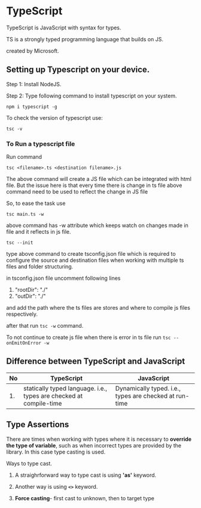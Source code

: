 # TypeScript

TypeScript is JavaScript with syntax for types.

TS is a strongly typed programming language that builds on JS.
 
created by Microsoft.

## Setting up Typescript on your device.

Step 1: Install NodeJS.

Step 2: Type following command to install typescript on your system.

```
npm i typescript -g
```
To check the version of typescript use:
```
tsc -v
```

### To Run a typescript file

Run command
```
tsc <filename>.ts <destination filename>.js
```
The above command will create a JS file which can be integrated with html file. But the issue here is that every time there is change in ts file above command need to be used to reflect the change in JS file

So, to ease the task use 
``` 
tsc main.ts -w
```
above command has -w attribute which keeps watch on changes made in file and it reflects in js file.

 
``` 
tsc --init
``` 
type above command to create tsconfig.json file which is required to configure the source and destination files when working with multiple ts files and folder structuring.

in tsconfig.json file uncomment following lines 

1. "rootDir": "./"
2. "outDir": "./"

and add the path where the ts files are stores and where to compile js files respectively.

after that run ```tsc -w``` command.

To not continue to create js file when there is error in ts file run ```tsc --onEmitOnError -w```

## Difference between TypeScript and JavaScript

|No|TypeScript|JavaScript|
|--|----------|----------|
|1.|statically typed language. i.e., types are checked at compile-time|Dynamically typed. i.e., types are checked at run-time


## Type Assertions

There are times when working with types where it is necessary to <strong>override the type of variable</strong>, such as when incorrect types are provided by the library. In this case type casting is used.

Ways to type cast.

1. A straighrforward way to type cast is using <strong>'as'</strong> keyword.

2. Another way is using <strong>`<>`</strong> keyword.

3. <strong>Force casting</strong>- first cast to unknown, then to target type
